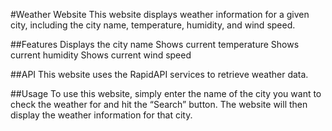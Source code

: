#Weather Website
This website displays weather information for a given city, including the city name, temperature, humidity, and wind speed.

##Features
Displays the city name
Shows current temperature
Shows current humidity
Shows current wind speed

##API
This website uses the RapidAPI services to retrieve weather data.

##Usage
To use this website, simply enter the name of the city you want to check the weather for and hit the “Search” button. The website will then display the weather information for that city.
